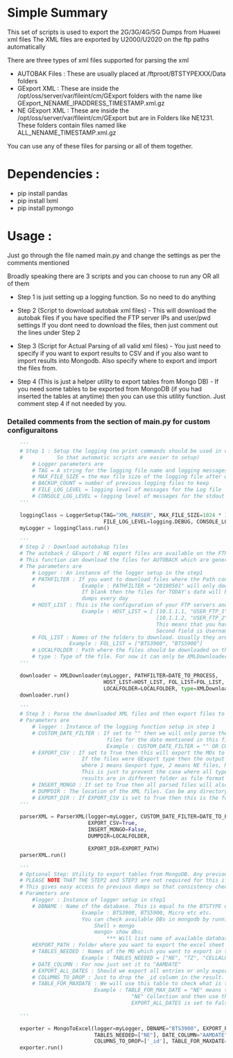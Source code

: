 # Simple Summary
This set of scripts is used to export the 2G/3G/4G/5G Dumps from Huawei xml files
The XML files are exported by U2000/U2020 on the ftp paths automatically

There are three types of xml files supported for parsing the xml
- AUTOBAK Files : These are usually placed at /ftproot/BTSTYPEXXX/Data folders
- GExport XML : These are inside the /opt/oss/server/var/fileint/cm/GExport folders with the name like GExport_NENAME_IPADDRESS_TIMESTAMP.xml.gz
- NE GExport XML : These are inside the /opt/oss/server/var/fileint/cm/GExport but are in Folders like NE1231. These folders contain files named like ALL_NENAME_TIMESTAMP.xml.gz

You can use any of these files for parsing or all of them together.

# Dependencies : 

* pip install pandas
* pip install lxml
* pip install pymongo

# Usage :
Just go through the file named main.py and change the settings as per the comments mentioned

Broadly speaking there are 3 scripts and you can choose to run any OR all of them
* Step 1 is just setting up a logging function. So no need to do anything

* Step 2 (Script to download autobak xml files) - This will download the autobak files if you have specified the FTP server IPs and user/pwd settings
If you dont need to download the files, then just comment out the lines under Step 2

* Step 3 (Script for Actual Parsing of all valid xml files) - You just need to specify if you want to export results to CSV and if you also want to import results into Mongodb. Also specify where to export and import the files from.

* Step 4 (This is just a helper utility to export tables from Mongo DB) - If you need some tables to be exported from MongoDB (if you had inserted the tables at anytime) then you can use this utility function. Just comment step 4 if not needed by you.

### Detailed comments from the section of main.py for custom configuraitons

```python
    '''
    # Step 1 : Setup the logging (no print commands should be used in code.
    #           So that automatic scripts are easier to setup)
        # Logger parameters are 
        # TAG = A string for the logging file name and logging messages
        # MAX_FILE_SIZE = the max file size of the logging file after which it will be rotated
        # BACKUP_COUNT = number of previous logging files to keep
        # FILE_LOG_LEVEL = logging level of messages for the Log file
        # CONSOLE_LOG_LEVEL = logging level of messages for the stdout (CLI/Console)
    '''

    loggingClass = LoggerSetup(TAG="XML_PARSER", MAX_FILE_SIZE=1024 * 1024 * 20, BACKUP_COUNT=20,
                               FILE_LOG_LEVEL=logging.DEBUG, CONSOLE_LOG_LEVEL=logging.DEBUG)
    myLogger = loggingClass.run()

    '''
    # Step 2 : Download autobakup files
    # The autoback / GExport / NE export files are available on the FTP of U2020/U2000 servers.
    # This function can download the files for AUTOBACK which are generally available inside /ftproot/ folder
    # The parameters are
        # Logger : An instance of the logger setup in the step1
        # PATHFILTER : If you want to download files where the Path contains a specified string only then use this
        #               Example : PATHFILTER = "20190501" will only download files if the path contains this date
                        If blank then the files for TODAY's date will be downloaded only. This gives you the latest 
                        dumps every day
        # HOST_LIST : This is the configuration of your FTP servers and their username / passwords
                        Example : HOST_LIST = [ [10.1.1.1, "USER_FTP_1", "PWD_FTP_1"] ,
                                                [10.1.1.2, "USER_FTP_2", "PWD_FTP_2"] ]
                                                This means that you have configured two ftp servers (two U2020 export paths)
                                                Second field is Username and third is the password for that FTP server
        # FOL_LIST : Names of the folders to download. Usually they are similar to BTS3900, BTS5900, DBS3900 etc.
                    Example : FOL_LIST = ["BTS3900", "BTS5900"]
        # LOCALFOLDER : Path where the files should be downloaded on the local machine
        # type : Type of the file. For now it can only be XMLDownloader.AUTOBAK. Later versions should support GExport files
    '''

    downloader = XMLDownloader(myLogger, PATHFILTER=DATE_TO_PROCESS,
                               HOST_LIST=HOST_LIST, FOL_LIST=FOL_LIST,
                               LOCALFOLDER=LOCALFOLDER, type=XMLDownloader.AUTOBAK)
    downloader.run()

    '''
    # Step 3 : Parse the downloaded XML files and then export files to CSV or Import them to MongoDB or both
    # Parameters are 
        # logger : Instance of the logging function setup in step 1
        # CUSTOM_DATE_FILTER : If set to "" then we will only parse the files with today's date, else we will process
                                files for the date mentioned in this filter. 
                                Example : CUSTOM_DATE_FILTER = "" OR CUSTOM_DATE_FILTER = "20190522"
        # EXPORT_CSV : If set to True then this will export the MOs to CSV files
                        If the files were GExport type then the output folder will have name like 1-BTS3900
                        where 1 means Gexport type, 2 means NE files, No number means AUTOBAK files
                        This is just to prevent the case where all types of files for same Site are processed so that 
                        results are in different folder as file format are different for Gexport and autobak
        # INSERT_MONGO : If set to True then all parsed files will also be imported to Mongo DB
        # DUMPDIR : The location of the XML files. Can be any directory and we will search the subdirectories
        # EXPORT_DIR : If EXPORT_CSV is set to True then this is the folder where we should export the files
    '''

    parserXML = ParserXML(logger=myLogger, CUSTOM_DATE_FILTER=DATE_TO_PROCESS,
                          EXPORT_CSV=True,
                          INSERT_MONGO=False,
                          DUMPDIR=LOCALFOLDER,

                          EXPORT_DIR=EXPORT_PATH)
    parserXML.run()

    '''
    # Optional Step: Utility to export tables from MongoDB. Any previous tables can be exported as Excel file
    # PLEASE NOTE THAT THE STEP2 and STEP3 are not required for this if the dumps are already in MongoDB
    # This gives easy access to previous dumps so that consistency checks / change audits can be performed
    # Parameters are
        #logger : Instance of logger setup in step1
        # DBNAME : Name of the database. This is equal to the BTSTYPE of the files processed
                        Example : BTS3900, BTS5900, Micro etc etc. 
                        You can check available DBs in mongodb by running a shell with Mongo in its path
                            Shell > mongo
                            mongo> show dbs;
                                *** Will list name of available databases
        #EXPORT_PATH : Folder where you want to export the excel sheet
        # TABLES_NEEDED : Names of the MO which you want to export in this excel. 
                        Example : TABLES_NEEDED = ["NE", "TZ", "CELLALGOSWITCH"]
        # DATE_COLUMN : For now just set it to "AAMDATE"
        # EXPORT_ALL_DATES : Should we export all entries or only export the latest dump
        # COLUMNS_TO_DROP : Just to drop the _id column in the result. Should not impact anything
        # TABLE_FOR_MAXDATE : We will use this table to check what is the Latest dump available for the Site
                            Example : TABLE_FOR_MAX_DATE = "NE" means that we will query the latest date available in
                                        "NE" Collection and then use that date to generate the output if 
                                        EXPORT_ALL_DATES is set to False. 
    
    '''

    exporter = MongoToExcel(logger=myLogger, DBNAME="BTS3900", EXPORT_PATH=EXPORT_PATH,
                            TABLES_NEEDED=["NE"], DATE_COLUMN="AAMDATE", EXPORT_ALL_DATES=False,
                            COLUMNS_TO_DROP=['_id'], TABLE_FOR_MAXDATE="NE")
    exporter.run()
```
